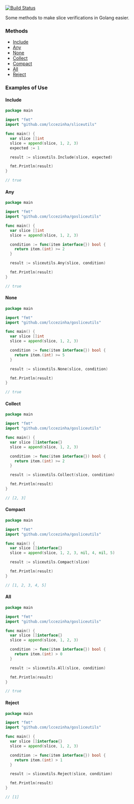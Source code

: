 [![Build Status](https://travis-ci.org/lccezinha/gosliceutils.svg?branch=master)](https://travis-ci.org/lccezinha/gosliceutils)

Some methods to make slice verifications in Golang easier.

### Methods

  - [Include](#include)
  - [Any](#any)
  - [None](#none)
  - [Collect](#collect)
  - [Compact](#compact)
  - [All](#all)
  - [Reject](#reject)

### Examples of Use

#### Include

```go
package main

import "fmt"
import "github.com/lccezinha/sliceutils"

func main() {
  var slice []int
  slice = append(slice, 1, 2, 3)
  expected := 1

  result := sliceutils.Include(slice, expected)

  fmt.Println(result)
}

// true
```

#### Any

```go
package main

import "fmt"
import "github.com/lccezinha/gosliceutils"

func main() {
  var slice []int
  slice = append(slice, 1, 2, 3)

  condition := func(item interface{}) bool {
    return item.(int) >= 2
  }

  result := sliceutils.Any(slice, condition)

  fmt.Println(result)
}

// true
```

#### None

```go
package main

import "fmt"
import "github.com/lccezinha/gosliceutils"

func main() {
  var slice []int
  slice = append(slice, 1, 2, 3)

  condition := func(item interface{}) bool {
    return item.(int) >= 5
  }

  result := sliceutils.None(slice, condition)

  fmt.Println(result)
}

// true
```

#### Collect

```go
package main

import "fmt"
import "github.com/lccezinha/gosliceutils"

func main() {
  var slice []interface{}
  slice = append(slice, 1, 2, 3)

  condition := func(item interface{}) bool {
    return item.(int) >= 2
  }

  result := sliceutils.Collect(slice, condition)

  fmt.Println(result)
}

// [2, 3]
```

#### Compact

```go
package main

import "fmt"
import "github.com/lccezinha/gosliceutils"

func main() {
  var slice []interface{}
  slice = append(slice, 1, 2, 3, nil, 4, nil, 5)

  result := sliceutils.Compact(slice)

  fmt.Println(result)
}

// [1, 2, 3, 4, 5]
```

#### All

```go
package main

import "fmt"
import "github.com/lccezinha/gosliceutils"

func main() {
  var slice []interface{}
  slice = append(slice, 1, 2, 3)

  condition := func(item interface{}) bool {
    return item.(int) > 0
  }

  result := sliceutils.All(slice, condition)

  fmt.Println(result)
}

// true
```

#### Reject

```go
package main

import "fmt"
import "github.com/lccezinha/gosliceutils"

func main() {
  var slice []interface{}
  slice = append(slice, 1, 2, 3)

  condition := func(item interface{}) bool {
    return item.(int) > 1
  }

  result := sliceutils.Reject(slice, condition)

  fmt.Println(result)
}

// [1]
```
